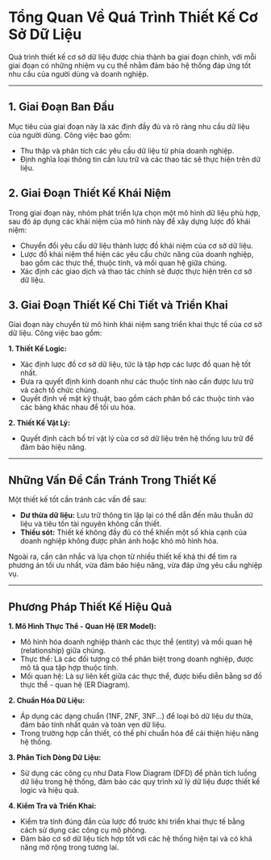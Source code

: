# Tổng Quan Về Quá Trình Thiết Kế Cơ Sở Dữ Liệu

Quá trình thiết kế cơ sở dữ liệu được chia thành ba giai đoạn chính, với mỗi giai đoạn có những nhiệm vụ cụ thể nhằm đảm bảo hệ thống đáp ứng tốt nhu cầu của người dùng và doanh nghiệp.

---

## 1. Giai Đoạn Ban Đầu

Mục tiêu của giai đoạn này là xác định đầy đủ và rõ ràng nhu cầu dữ liệu của người dùng. Công việc bao gồm:

- Thu thập và phân tích các yêu cầu dữ liệu từ phía doanh nghiệp.
- Định nghĩa loại thông tin cần lưu trữ và các thao tác sẽ thực hiện trên dữ liệu.

## 2. Giai Đoạn Thiết Kế Khái Niệm

Trong giai đoạn này, nhóm phát triển lựa chọn một mô hình dữ liệu phù hợp, sau đó áp dụng các khái niệm của mô hình này để xây dựng lược đồ khái niệm:

- Chuyển đổi yêu cầu dữ liệu thành lược đồ khái niệm của cơ sở dữ liệu.
- Lược đồ khái niệm thể hiện các yêu cầu chức năng của doanh nghiệp, bao gồm các thực thể, thuộc tính, và mối quan hệ giữa chúng.
- Xác định các giao dịch và thao tác chính sẽ được thực hiện trên cơ sở dữ liệu.

## 3. Giai Đoạn Thiết Kế Chi Tiết và Triển Khai

Giai đoạn này chuyển từ mô hình khái niệm sang triển khai thực tế của cơ sở dữ liệu. Công việc bao gồm:

**1. Thiết Kế Logic:**

- Xác định lược đồ cơ sở dữ liệu, tức là tập hợp các lược đồ quan hệ tốt nhất.
- Đưa ra quyết định kinh doanh như các thuộc tính nào cần được lưu trữ và cách tổ chức chúng.
- Quyết định về mặt kỹ thuật, bao gồm cách phân bổ các thuộc tính vào các bảng khác nhau để tối ưu hóa.

**2. Thiết Kế Vật Lý:**

- Quyết định cách bố trí vật lý của cơ sở dữ liệu trên hệ thống lưu trữ để đảm bảo hiệu năng.

---

## Những Vấn Đề Cần Tránh Trong Thiết Kế

Một thiết kế tốt cần tránh các vấn đề sau:

- **Dư thừa dữ liệu:** Lưu trữ thông tin lặp lại có thể dẫn đến mâu thuẫn dữ liệu và tiêu tốn tài nguyên không cần thiết.
- **Thiếu sót:** Thiết kế không đầy đủ có thể khiến một số khía cạnh của doanh nghiệp không được phản ánh hoặc khó mô hình hóa.

Ngoài ra, cần cân nhắc và lựa chọn từ nhiều thiết kế khả thi để tìm ra phương án tối ưu nhất, vừa đảm bảo hiệu năng, vừa đáp ứng yêu cầu nghiệp vụ.

---

## Phương Pháp Thiết Kế Hiệu Quả

**1. Mô Hình Thực Thể - Quan Hệ (ER Model):**

- Mô hình hóa doanh nghiệp thành các thực thể (entity) và mối quan hệ (relationship) giữa chúng.
- Thực thể: Là các đối tượng có thể phân biệt trong doanh nghiệp, được mô tả qua tập hợp thuộc tính.
- Mối quan hệ: Là sự liên kết giữa các thực thể, được biểu diễn bằng sơ đồ thực thể - quan hệ (ER Diagram).

**2. Chuẩn Hóa Dữ Liệu:**

- Áp dụng các dạng chuẩn (1NF, 2NF, 3NF...) để loại bỏ dữ liệu dư thừa, đảm bảo tính nhất quán và toàn vẹn dữ liệu.
- Trong trường hợp cần thiết, có thể phi chuẩn hóa để cải thiện hiệu năng hệ thống.

**3. Phân Tích Dòng Dữ Liệu:**

- Sử dụng các công cụ như Data Flow Diagram (DFD) để phân tích luồng dữ liệu trong hệ thống, đảm bảo các quy trình xử lý dữ liệu được thiết kế logic và hiệu quả.

**4. Kiểm Tra và Triển Khai:**

- Kiểm tra tính đúng đắn của lược đồ trước khi triển khai thực tế bằng cách sử dụng các công cụ mô phỏng.
- Đảm bảo cơ sở dữ liệu tích hợp tốt với các hệ thống hiện tại và có khả năng mở rộng trong tương lai.
